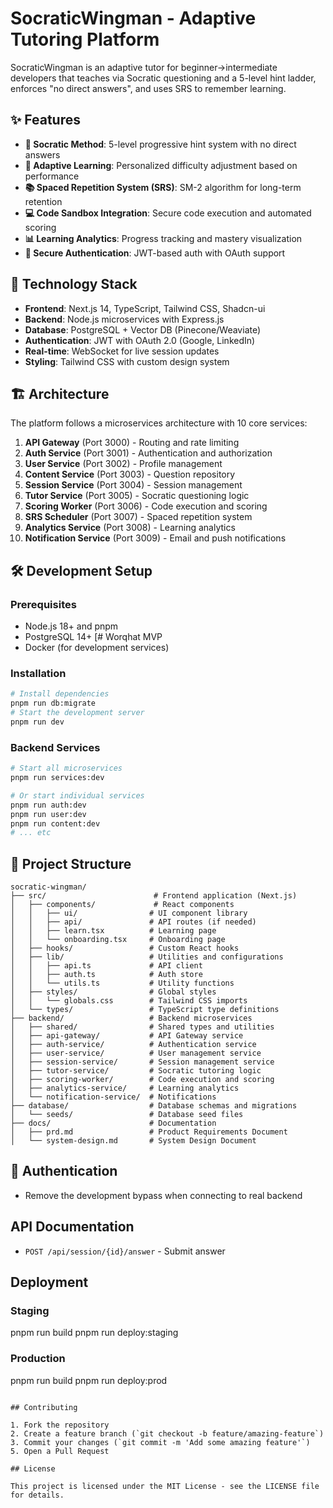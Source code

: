 # SocraticWingman - Adaptive Tutoring Platform

SocraticWingman is an adaptive tutor for beginner→intermediate developers that teaches via Socratic questioning and a 5-level hint ladder, enforces "no direct answers", and uses SRS to remember learning.

## ✨ Features

- **🎯 Socratic Method**: 5-level progressive hint system with no direct answers
- **🧠 Adaptive Learning**: Personalized difficulty adjustment based on performance
- **📚 Spaced Repetition System (SRS)**: SM-2 algorithm for long-term retention
- **💻 Code Sandbox Integration**: Secure code execution and automated scoring
- **📊 Learning Analytics**: Progress tracking and mastery visualization
- **🔐 Secure Authentication**: JWT-based auth with OAuth support

## 🚀 Technology Stack

- **Frontend**: Next.js 14, TypeScript, Tailwind CSS, Shadcn-ui
- **Backend**: Node.js microservices with Express.js
- **Database**: PostgreSQL + Vector DB (Pinecone/Weaviate)
- **Authentication**: JWT with OAuth 2.0 (Google, LinkedIn)
- **Real-time**: WebSocket for live session updates
- **Styling**: Tailwind CSS with custom design system

## 🏗️ Architecture

The platform follows a microservices architecture with 10 core services:

1. **API Gateway** (Port 3000) - Routing and rate limiting
2. **Auth Service** (Port 3001) - Authentication and authorization
3. **User Service** (Port 3002) - Profile management
4. **Content Service** (Port 3003) - Question repository
5. **Session Service** (Port 3004) - Session management
6. **Tutor Service** (Port 3005) - Socratic questioning logic
7. **Scoring Worker** (Port 3006) - Code execution and scoring
8. **SRS Scheduler** (Port 3007) - Spaced repetition system
9. **Analytics Service** (Port 3008) - Learning analytics
10. **Notification Service** (Port 3009) - Email and push notifications

## 🛠️ Development Setup

### Prerequisites

- Node.js 18+ and pnpm
- PostgreSQL 14+
[# Worqhat MVP
- Docker (for development services)

### Installation
```bash
# Install dependencies
pnpm run db:migrate
# Start the development server
pnpm run dev
```

### Backend Services

```bash
# Start all microservices
pnpm run services:dev

# Or start individual services
pnpm run auth:dev
pnpm run user:dev
pnpm run content:dev
# ... etc
```

## 📁 Project Structure

```
socratic-wingman/
├── src/                        # Frontend application (Next.js)
│   ├── components/             # React components
│   │   ├── ui/                # UI component library
│   │   ├── api/               # API routes (if needed)
│   │   ├── learn.tsx          # Learning page
│   │   └── onboarding.tsx     # Onboarding page
│   ├── hooks/                 # Custom React hooks
│   ├── lib/                   # Utilities and configurations
│   │   ├── api.ts             # API client
│   │   ├── auth.ts            # Auth store
│   │   └── utils.ts           # Utility functions
│   ├── styles/                # Global styles
│   │   └── globals.css        # Tailwind CSS imports
│   └── types/                 # TypeScript type definitions
├── backend/                   # Backend microservices
│   ├── shared/                # Shared types and utilities
│   ├── api-gateway/           # API Gateway service
│   ├── auth-service/          # Authentication service
│   ├── user-service/          # User management service
│   ├── session-service/       # Session management service
│   ├── tutor-service/         # Socratic tutoring logic
│   ├── scoring-worker/        # Code execution and scoring
│   ├── analytics-service/     # Learning analytics
│   └── notification-service/  # Notifications
├── database/                  # Database schemas and migrations
│   └── seeds/                 # Database seed files
├── docs/                      # Documentation
│   ├── prd.md                 # Product Requirements Document
│   └── system-design.md       # System Design Document
```
## 🔑 Authentication

- Remove the development bypass when connecting to real backend
## API Documentation

- `POST /api/session/{id}/answer` - Submit answer

## Deployment
### Staging
pnpm run build
pnpm run deploy:staging
### Production
pnpm run build
pnpm run deploy:prod
```

## Contributing

1. Fork the repository
2. Create a feature branch (`git checkout -b feature/amazing-feature`)
3. Commit your changes (`git commit -m 'Add some amazing feature'`)
5. Open a Pull Request

## License

This project is licensed under the MIT License - see the LICENSE file for details.